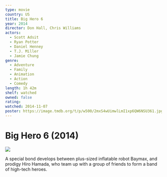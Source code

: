 ```yaml
---
type: movie
country: US
title: Big Hero 6
year: 2014
director: Don Hall, Chris Williams
actors:
  - Scott Adsit
  - Ryan Potter
  - Daniel Henney
  - T.J. Miller
  - Jamie Chung
genre:
  - Adventure
  - Family
  - Animation
  - Action
  - Comedy
length: 1h 42m
shelf: watched
owned: false
rating:
watched: 2014-11-07
poster: https://image.tmdb.org/t/p/w500/2mxS4wUimwlLmI1xp6QW6NSU361.jpg
---
```


# Big Hero 6 (2014)

![](https://image.tmdb.org/t/p/w500/2mxS4wUimwlLmI1xp6QW6NSU361.jpg)

A special bond develops between plus-sized inflatable robot Baymax, and prodigy Hiro Hamada, who team up with a group of friends to form a band of high-tech heroes.
